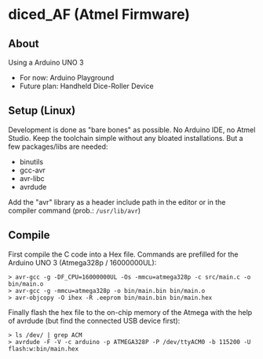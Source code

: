 # diced_AF (Atmel Firmware)

## About
Using a Arduino UNO 3
- For now: Arduino Playground
- Future plan: Handheld Dice-Roller Device

## Setup (Linux)
Development is done as "bare bones" as possible. No Arduino IDE, no Atmel Studio. Keep the toolchain simple without any bloated installations. But a few packages/libs are needed:
- binutils
- gcc-avr
- avr-libc
- avrdude

Add the "avr" library as a header include path in the editor or in the compiler command (prob.: `/usr/lib/avr`)

## Compile
First compile the C code into a Hex file. Commands are prefilled for the Arduino UNO 3 (Atmega328p / 16000000UL):

```
> avr-gcc -g -DF_CPU=16000000UL -Os -mmcu=atmega328p -c src/main.c -o bin/main.o
> avr-gcc -g -mmcu=atmega328p -o bin/main.bin bin/main.o
> avr-objcopy -O ihex -R .eeprom bin/main.bin bin/main.hex
```

Finally flash the hex file to the on-chip memory of the Atmega with the help of avrdude (but find the connected USB device first):

```
> ls /dev/ | grep ACM
> avrdude -F -V -c arduino -p ATMEGA328P -P /dev/ttyACM0 -b 115200 -U flash:w:bin/main.hex
```